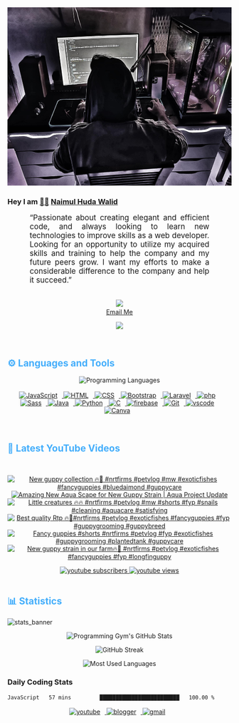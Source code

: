 <!-- ![github_cover_banner](https://www.digitalsolutionservices.com/img/services/web%20development.gif)-->

<div align="center" style="display:block;">
    <img height="400px" width="100%" alt="github cover banner" src="https://raw.githubusercontent.com/NaimulHudaWalid/NaimulHudaWalid/main/272276268_3114779035434264_920860974401480824_n.jpg"/> 
</div>

### Hey I am [👨🏻‍][facebook] [Naimul Huda Walid][youtube]



<p align:"center" style="text-align: justify; margin: 0 50px; font-size: 17px;" >
   “Passionate about creating elegant and efficient code, and always looking to learn new technologies to improve skills as a web developer. Looking for an opportunity to utilize my acquired skills and training to help the company and my future peers grow. I want my efforts to make a considerable difference to the company and help it succeed.”
<br>
<br>
<div align="center">

![](https://visitor-badge.glitch.me/badge?page_id=NaimulHudaWalid)
    <br />
[Email Me](mailto:dev.naimulhuda@gmail.com)
</div>
</p>
<!-- Typing SVG by DenverCoder1 - https://github.com/DenverCoder1/readme-typing-svg -->
<p align="center">
<!--   <a href="https://github.com/DenverCoder1/readme-typing-svg"> -->
    <img src="https://readme-typing-svg.herokuapp.com?color=E22FE4&width=380&height=45&lines=Open-Source+Enthusiast;Learning+In+Public;Empowering+Others;Nice+To+Meet+You+...&center=true"></a>

</p>
<br>
<!-- Languages and Tools -->

<h2 style="color: #44AEFB">⚙️ Languages and Tools</h2>
<div align="center" style="display:block;">
    <img width="100px" alt="Programming Languages" src="https://user-images.githubusercontent.com/78341798/194531121-47b0119a-ce00-439d-b586-125f86acb098.png"/> 
</div>
<br>   
<!-- Icons Resources -->
<!-- https://devicon.dev/ -->
<!-- https://cdn.jsdelivr.net/npm/simple-icons@v3/icons/ -->
<div align="center">
  <a href="https://developer.mozilla.org/en-US/docs/Web/JavaScript" target="_blank" rel="noreferrer">
      <img  alt="JavaScript" height="50px" style="padding-right:10px;" src="https://cdn.jsdelivr.net/gh/devicons/devicon/icons/javascript/javascript-plain.svg"/>
  </a>
  
 
  <a href="https://developer.mozilla.org/en-US/docs/Web/HTML" target="_blank" rel="noreferrer">
      <img  alt="HTML" height="50px" style="padding-right:10px;" src="https://cdn.jsdelivr.net/gh/devicons/devicon/icons/html5/html5-original.svg"/>
  </a>
  <a href="https://developer.mozilla.org/en-US/docs/Web/CSS" target="_blank" rel="noreferrer">
      <img  alt="CSS" height="50px" style="padding-right:10px;" src="https://cdn.jsdelivr.net/gh/devicons/devicon/icons/css3/css3-original.svg"/>
  </a>
  <a href="https://getbootstrap.com/" target="_blank" rel="noreferrer">
      <img  alt="Bootstrap" height="50px" style="padding-right:10px;" src="https://cdn.jsdelivr.net/gh/devicons/devicon/icons/bootstrap/bootstrap-original.svg"/>
  </a> 
  <a href="https://laravel.com/" target="_blank" rel="noreferrer">
      <img  alt="Laravel" height="50px" style="padding-right:10px;" src="https://cdn.jsdelivr.net/gh/devicons/devicon/icons/laravel/laravel-plain.svg"/>
  </a>
  <a href="https://www.php.net/" target="_blank" rel="noreferrer">
      <img  alt="php" height="50px" style="padding-right:10px;" src="https://cdn.jsdelivr.net/gh/devicons/devicon/icons/php/php-original.svg"/>
  </a>
  <a href="https://sass-lang.com/" target="_blank" rel="noreferrer">
      <img  alt="Sass" height="50px" style="padding-right:10px;" src="https://cdn.jsdelivr.net/gh/devicons/devicon/icons/sass/sass-original.svg"/>
  </a>
  <a href="https://www.java.com/en/" target="_blank" rel="noreferrer">
      <img  alt="Java" height="50px" style="padding-right:10px;" src="https://cdn.jsdelivr.net/gh/devicons/devicon/icons/java/java-original.svg"/>
  </a>    
  <a href="https://www.python.org/" target="_blank" rel="noreferrer">
      <img  alt="Python" height="50px" style="padding-right:10px;" src="https://cdn.jsdelivr.net/gh/devicons/devicon/icons/python/python-original.svg"/>
  </a>
  <a href="https://www.cprogramming.com/" target="_blank" rel="noreferrer">
      <img  alt="C" height="50px" style="padding-right:10px;" src="https://cdn.jsdelivr.net/gh/devicons/devicon/icons/c/c-original.svg"/>
  </a>
  
  <a href="https://firebase.google.com/" target="_blank" rel="noreferrer">
      <img  alt="firebase" height="50px" style="padding-right:10px;" src="https://cdn.jsdelivr.net/gh/devicons/devicon/icons/firebase/firebase-plain.svg"/>
  </a>
 
  <a href="https://git-scm.com/" target="_blank" rel="noreferrer">
      <img  alt="Git" height="50px" style="padding-right:10px;" src="https://cdn.jsdelivr.net/gh/devicons/devicon/icons/git/git-original.svg"/>
  </a>
  
  <a href="https://code.visualstudio.com/" target="_blank" rel="noreferrer">
      <img  alt="vscode" height="50px" style="padding-right:10px;"src="https://cdn.jsdelivr.net/gh/devicons/devicon/icons/vscode/vscode-original.svg"/>
  </a>
  <a href="https://www.canva.com/" target="_blank" rel="noreferrer">
      <img  alt="Canva" height="50px" style="padding-right:10px;" src="https://cdn.jsdelivr.net/gh/devicons/devicon/icons/canva/canva-original.svg"/> 
  </a>
</div>
<br>
<br>

<!-- Latest YouTube Videos -->

<h2 style="color: #44AEFB">🎦 Latest YouTube Videos</h2>
<br />

<!-- Resource/Reference: https://github.com/DenverCoder1/github-readme-youtube-cards -->
<div class="youtube videos cards" align="center">

<!-- BEGIN YOUTUBE-CARDS -->
[![New guppy collection 🔥🖤 #nrtfirms #petvlog #mw #exoticfishes #fancyguppies #bluedaimond #guppycare](https://ytcards.demolab.com/?id=RVOd8e0AvUc&title=New+guppy+collection+%F0%9F%94%A5%F0%9F%96%A4+%23nrtfirms+%23petvlog+%23mw+%23exoticfishes+%23fancyguppies+%23bluedaimond+%23guppycare&lang=en&timestamp=1708007277&background_color=%230d1117&title_color=%23ffffff&stats_color=%23dedede&max_title_lines=1&width=250&border_radius=5 "New guppy collection 🔥🖤 #nrtfirms #petvlog #mw #exoticfishes #fancyguppies #bluedaimond #guppycare")](https://www.youtube.com/watch?v=RVOd8e0AvUc)
[![Amazing New Aqua Scape for New Guppy Strain | Aqua Project Update](https://ytcards.demolab.com/?id=hYe85gyarIk&title=Amazing+New+Aqua+Scape+for+New+Guppy+Strain+%7C+Aqua+Project+Update&lang=en&timestamp=1707923703&background_color=%230d1117&title_color=%23ffffff&stats_color=%23dedede&max_title_lines=1&width=250&border_radius=5 "Amazing New Aqua Scape for New Guppy Strain | Aqua Project Update")](https://www.youtube.com/watch?v=hYe85gyarIk)
[![Little creatures 🔥🔥 #nrtfirms #petvlog #mw #shorts #fyp #snails #cleaning #aquacare #satisfying](https://ytcards.demolab.com/?id=8jWoCUYEs4I&title=Little+creatures+%F0%9F%94%A5%F0%9F%94%A5+%23nrtfirms+%23petvlog+%23mw+%23shorts+%23fyp+%23snails+%23cleaning+%23aquacare+%23satisfying&lang=en&timestamp=1707914793&background_color=%230d1117&title_color=%23ffffff&stats_color=%23dedede&max_title_lines=1&width=250&border_radius=5 "Little creatures 🔥🔥 #nrtfirms #petvlog #mw #shorts #fyp #snails #cleaning #aquacare #satisfying")](https://www.youtube.com/watch?v=8jWoCUYEs4I)
[![Best quality Rtp 🔥🖤#nrtfirms #petvlog #exoticfishes #fancyguppies #fyp #guppygrooming #guppybreed](https://ytcards.demolab.com/?id=P4063lrTl64&title=Best+quality+Rtp+%F0%9F%94%A5%F0%9F%96%A4%23nrtfirms+%23petvlog+%23exoticfishes+%23fancyguppies+%23fyp+%23guppygrooming+%23guppybreed&lang=en&timestamp=1707838256&background_color=%230d1117&title_color=%23ffffff&stats_color=%23dedede&max_title_lines=1&width=250&border_radius=5 "Best quality Rtp 🔥🖤#nrtfirms #petvlog #exoticfishes #fancyguppies #fyp #guppygrooming #guppybreed")](https://www.youtube.com/watch?v=P4063lrTl64)
[![Fancy guppies #shorts #nrtfirms #petvlog #fyp #exoticfishes #guppygrooming #plantedtank #guppycare](https://ytcards.demolab.com/?id=5igM2bAxslM&title=Fancy+guppies+%23shorts+%23nrtfirms+%23petvlog+%23fyp+%23exoticfishes+%23guppygrooming+%23plantedtank+%23guppycare&lang=en&timestamp=1707833007&background_color=%230d1117&title_color=%23ffffff&stats_color=%23dedede&max_title_lines=1&width=250&border_radius=5 "Fancy guppies #shorts #nrtfirms #petvlog #fyp #exoticfishes #guppygrooming #plantedtank #guppycare")](https://www.youtube.com/watch?v=5igM2bAxslM)
[![New guppy strain in our farm🔥🖤 #nrtfirms #petvlog #exoticfishes #fancyguppies #fyp #longfinguppy](https://ytcards.demolab.com/?id=1H-f4LVWuGE&title=New+guppy+strain+in+our+farm%F0%9F%94%A5%F0%9F%96%A4+%23nrtfirms+%23petvlog+%23exoticfishes+%23fancyguppies+%23fyp+%23longfinguppy&lang=en&timestamp=1707825361&background_color=%230d1117&title_color=%23ffffff&stats_color=%23dedede&max_title_lines=1&width=250&border_radius=5 "New guppy strain in our farm🔥🖤 #nrtfirms #petvlog #exoticfishes #fancyguppies #fyp #longfinguppy")](https://www.youtube.com/watch?v=1H-f4LVWuGE)
<!-- END YOUTUBE-CARDS -->
</div>

<!-- Begin Youtube Buttons -->
<!-- Resource/Reference:  https://github.com/DenverCoder1/custom-icon-badges -->
<div class="youtube buttons" align="center">
    <a href="https://www.youtube.com/channel/UCa3YaFwzSII0kKg3Nads2dQ"  target="_blank">
        <img alt="youtube subscribers" src="https://img.shields.io/youtube/channel/subscribers/UCa3YaFwzSII0kKg3Nads2dQ?logo=youtube&logoColor=red&style=for-the-badge"/>
    </a> 
    <a href="https://www.youtube.com/channel/UCa3YaFwzSII0kKg3Nads2dQ"  target="_blank">
        <img alt="youtube views" src="https://custom-icon-badges.demolab.com/youtube/channel/views/UCa3YaFwzSII0kKg3Nads2dQ?color=%23E05D44&logo=eye&logoColor=white&style=for-the-badge&labelColor=#555555"/>
    </a> 
</div>
<br>
<!-- End Youtube Buttons -->

<!-- Statistics -->

<h2 style="color: #44AEFB">📊 Statistics</h2>

![stats_banner](https://user-images.githubusercontent.com/78341798/194534778-d662496c-ae00-4e8d-ae9b-b90912054e7f.gif)

<!-- Begin Stats Cards -->
<!-- Resources:  -->
<!-- Github & Languages Stats: https://github.com/naimul15-12090/github-readme-stats --> 
<!-- Streak Stats: https://github.com/denvercoder1/github-readme-streak-stats -->
<!-- Change the value after ?username= to your GitHub username. -->
<div class="stats" align="center">

![Programming Gym's GitHub Stats](https://github-readme-stats.vercel.app/api?username=NaimulHudaWalid&hide=stars&count_private=true&show_icons=true&theme=algolia&border_radius=20)

![GitHub Streak](https://streak-stats.demolab.com?user=NaimulHudaWalid&count_private=true&theme=algolia&border_radius=22)

![Most Used Languages](https://github-readme-stats.vercel.app/api/top-langs/?username=NaimulHudaWalid&langs_count=8&layout=compact&show_icons=true&theme=algolia&border_radius=20)
    
<!-- ![Top Langs](https://github-readme-stats.vercel.app/api/top-langs/?username=naimul15-12090&langs_count=8) -->
<!-- [![Top Langs](https://github-readme-stats.vercel.app/api/top-langs/?username=naimul15-12090&layout=compact)](https://github.com/anuraghazra/github-readme-stats)
 -->
    
</div>
<!--  End Stats Cards -->



### Daily Coding Stats
<!--START_SECTION:waka-->

```txt
JavaScript   57 mins         █████████████████████████   100.00 %
```

<!--END_SECTION:waka-->
<!-- Begin Footer -->
<!-- Icons Resources -->
<!-- https://devicon.dev/ -->
<div class="footer" align="center" style="margin:15px;">
    <a href="https://www.youtube.com/channel/UCa3YaFwzSII0kKg3Nads2dQ" target="_blank">
        <img  style="margin:0 10px 10px 0;" src="https://user-images.githubusercontent.com/78341798/194531650-698ef1b1-9cbd-4b4f-96ef-5a2ec4b5d7e6.svg" alt="youtube" width="40px"/>
    </a>
    <a href="https://www.linkedin.com/in/naimulhudawalid/" target="_blank">
        <img style="margin:0 10px 10px 0;" src="https://user-images.githubusercontent.com/78341798/194531458-b5dfeb1b-bad5-4dfa-909a-2e402262db9a.svg" alt="blogger" width="40px"/>
    </a>
    <a href="mailto:dev.naimulhuda@gmail.com" target="_blank">
        <img style="margin:0 10px 10px 0;" src="https://user-images.githubusercontent.com/78341798/194531383-ddb2b774-5bb9-491c-b601-4a4a7d9792fb.svg" alt="gmail" width="40px"/>
    </a>
</div>
<!-- End Footer -->

[youtube]: https://www.youtube.com/channel/UCa3YaFwzSII0kKg3Nads2dQ
[facebook]: https://www.facebook.com/profile.php?id=100007065945838
